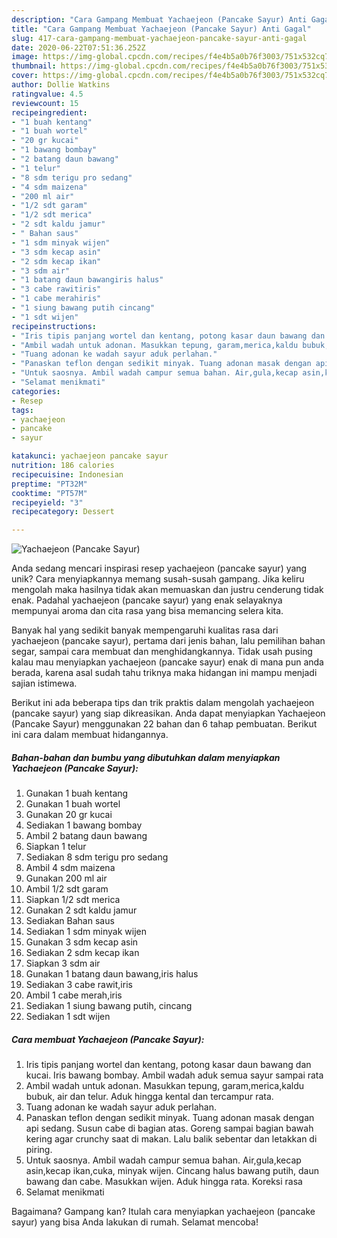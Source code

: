 ```yaml
---
description: "Cara Gampang Membuat Yachaejeon (Pancake Sayur) Anti Gagal"
title: "Cara Gampang Membuat Yachaejeon (Pancake Sayur) Anti Gagal"
slug: 417-cara-gampang-membuat-yachaejeon-pancake-sayur-anti-gagal
date: 2020-06-22T07:51:36.252Z
image: https://img-global.cpcdn.com/recipes/f4e4b5a0b76f3003/751x532cq70/yachaejeon-pancake-sayur-foto-resep-utama.jpg
thumbnail: https://img-global.cpcdn.com/recipes/f4e4b5a0b76f3003/751x532cq70/yachaejeon-pancake-sayur-foto-resep-utama.jpg
cover: https://img-global.cpcdn.com/recipes/f4e4b5a0b76f3003/751x532cq70/yachaejeon-pancake-sayur-foto-resep-utama.jpg
author: Dollie Watkins
ratingvalue: 4.5
reviewcount: 15
recipeingredient:
- "1 buah kentang"
- "1 buah wortel"
- "20 gr kucai"
- "1 bawang bombay"
- "2 batang daun bawang"
- "1 telur"
- "8 sdm terigu pro sedang"
- "4 sdm maizena"
- "200 ml air"
- "1/2 sdt garam"
- "1/2 sdt merica"
- "2 sdt kaldu jamur"
- " Bahan saus"
- "1 sdm minyak wijen"
- "3 sdm kecap asin"
- "2 sdm kecap ikan"
- "3 sdm air"
- "1 batang daun bawangiris halus"
- "3 cabe rawitiris"
- "1 cabe merahiris"
- "1 siung bawang putih cincang"
- "1 sdt wijen"
recipeinstructions:
- "Iris tipis panjang wortel dan kentang, potong kasar daun bawang dan kucai. Iris bawang bombay. Ambil wadah aduk semua sayur sampai rata"
- "Ambil wadah untuk adonan. Masukkan tepung, garam,merica,kaldu bubuk, air dan telur. Aduk hingga kental dan tercampur rata."
- "Tuang adonan ke wadah sayur aduk perlahan."
- "Panaskan teflon dengan sedikit minyak. Tuang adonan masak dengan api sedang. Susun cabe di bagian atas. Goreng sampai bagian bawah kering agar crunchy saat di makan. Lalu balik sebentar dan letakkan di piring."
- "Untuk saosnya. Ambil wadah campur semua bahan. Air,gula,kecap asin,kecap ikan,cuka, minyak wijen. Cincang halus bawang putih, daun bawang dan cabe. Masukkan wijen. Aduk hingga rata. Koreksi rasa"
- "Selamat menikmati"
categories:
- Resep
tags:
- yachaejeon
- pancake
- sayur

katakunci: yachaejeon pancake sayur 
nutrition: 186 calories
recipecuisine: Indonesian
preptime: "PT32M"
cooktime: "PT57M"
recipeyield: "3"
recipecategory: Dessert

---
```



![Yachaejeon (Pancake Sayur)](https://img-global.cpcdn.com/recipes/f4e4b5a0b76f3003/751x532cq70/yachaejeon-pancake-sayur-foto-resep-utama.jpg)

Anda sedang mencari inspirasi resep yachaejeon (pancake sayur) yang unik? Cara menyiapkannya memang susah-susah gampang. Jika keliru mengolah maka hasilnya tidak akan memuaskan dan justru cenderung tidak enak. Padahal yachaejeon (pancake sayur) yang enak selayaknya mempunyai aroma dan cita rasa yang bisa memancing selera kita.

Banyak hal yang sedikit banyak mempengaruhi kualitas rasa dari yachaejeon (pancake sayur), pertama dari jenis bahan, lalu pemilihan bahan segar, sampai cara membuat dan menghidangkannya. Tidak usah pusing kalau mau menyiapkan yachaejeon (pancake sayur) enak di mana pun anda berada, karena asal sudah tahu triknya maka hidangan ini mampu menjadi sajian istimewa.




Berikut ini ada beberapa tips dan trik praktis dalam mengolah yachaejeon (pancake sayur) yang siap dikreasikan. Anda dapat menyiapkan Yachaejeon (Pancake Sayur) menggunakan 22 bahan dan 6 tahap pembuatan. Berikut ini cara dalam membuat hidangannya.

<!--inarticleads1-->

##### Bahan-bahan dan bumbu yang dibutuhkan dalam menyiapkan Yachaejeon (Pancake Sayur):

1. Gunakan 1 buah kentang
1. Gunakan 1 buah wortel
1. Gunakan 20 gr kucai
1. Sediakan 1 bawang bombay
1. Ambil 2 batang daun bawang
1. Siapkan 1 telur
1. Sediakan 8 sdm terigu pro sedang
1. Ambil 4 sdm maizena
1. Gunakan 200 ml air
1. Ambil 1/2 sdt garam
1. Siapkan 1/2 sdt merica
1. Gunakan 2 sdt kaldu jamur
1. Sediakan  Bahan saus
1. Sediakan 1 sdm minyak wijen
1. Gunakan 3 sdm kecap asin
1. Sediakan 2 sdm kecap ikan
1. Siapkan 3 sdm air
1. Gunakan 1 batang daun bawang,iris halus
1. Sediakan 3 cabe rawit,iris
1. Ambil 1 cabe merah,iris
1. Sediakan 1 siung bawang putih, cincang
1. Sediakan 1 sdt wijen




<!--inarticleads2-->

##### Cara membuat Yachaejeon (Pancake Sayur):

1. Iris tipis panjang wortel dan kentang, potong kasar daun bawang dan kucai. Iris bawang bombay. Ambil wadah aduk semua sayur sampai rata
1. Ambil wadah untuk adonan. Masukkan tepung, garam,merica,kaldu bubuk, air dan telur. Aduk hingga kental dan tercampur rata.
1. Tuang adonan ke wadah sayur aduk perlahan.
1. Panaskan teflon dengan sedikit minyak. Tuang adonan masak dengan api sedang. Susun cabe di bagian atas. Goreng sampai bagian bawah kering agar crunchy saat di makan. Lalu balik sebentar dan letakkan di piring.
1. Untuk saosnya. Ambil wadah campur semua bahan. Air,gula,kecap asin,kecap ikan,cuka, minyak wijen. Cincang halus bawang putih, daun bawang dan cabe. Masukkan wijen. Aduk hingga rata. Koreksi rasa
1. Selamat menikmati




Bagaimana? Gampang kan? Itulah cara menyiapkan yachaejeon (pancake sayur) yang bisa Anda lakukan di rumah. Selamat mencoba!
